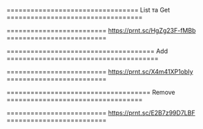
================================= List та Get ==================================

========================= https://prnt.sc/HgZg23F-fMBb =========================

===================================== Add ======================================

========================= https://prnt.sc/X4m41XP1obIy =========================

====================================  Remove  ==================================

========================= https://prnt.sc/E2B7z99D7LBF =========================
